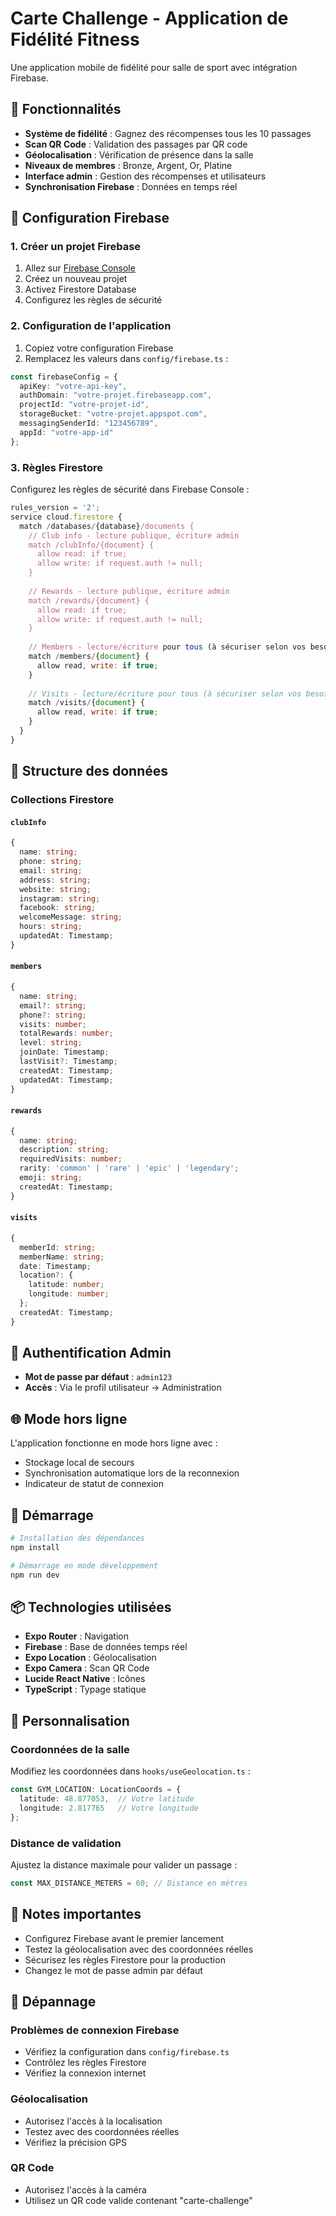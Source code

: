 # Carte Challenge - Application de Fidélité Fitness

Une application mobile de fidélité pour salle de sport avec intégration Firebase.

## 🚀 Fonctionnalités

- **Système de fidélité** : Gagnez des récompenses tous les 10 passages
- **Scan QR Code** : Validation des passages par QR code
- **Géolocalisation** : Vérification de présence dans la salle
- **Niveaux de membres** : Bronze, Argent, Or, Platine
- **Interface admin** : Gestion des récompenses et utilisateurs
- **Synchronisation Firebase** : Données en temps réel

## 🔧 Configuration Firebase

### 1. Créer un projet Firebase

1. Allez sur [Firebase Console](https://console.firebase.google.com/)
2. Créez un nouveau projet
3. Activez Firestore Database
4. Configurez les règles de sécurité

### 2. Configuration de l'application

1. Copiez votre configuration Firebase
2. Remplacez les valeurs dans `config/firebase.ts` :

```typescript
const firebaseConfig = {
  apiKey: "votre-api-key",
  authDomain: "votre-projet.firebaseapp.com",
  projectId: "votre-projet-id",
  storageBucket: "votre-projet.appspot.com",
  messagingSenderId: "123456789",
  appId: "votre-app-id"
};
```

### 3. Règles Firestore

Configurez les règles de sécurité dans Firebase Console :

```javascript
rules_version = '2';
service cloud.firestore {
  match /databases/{database}/documents {
    // Club info - lecture publique, écriture admin
    match /clubInfo/{document} {
      allow read: if true;
      allow write: if request.auth != null;
    }
    
    // Rewards - lecture publique, écriture admin
    match /rewards/{document} {
      allow read: if true;
      allow write: if request.auth != null;
    }
    
    // Members - lecture/écriture pour tous (à sécuriser selon vos besoins)
    match /members/{document} {
      allow read, write: if true;
    }
    
    // Visits - lecture/écriture pour tous (à sécuriser selon vos besoins)
    match /visits/{document} {
      allow read, write: if true;
    }
  }
}
```

## 📱 Structure des données

### Collections Firestore

#### `clubInfo`
```typescript
{
  name: string;
  phone: string;
  email: string;
  address: string;
  website: string;
  instagram: string;
  facebook: string;
  welcomeMessage: string;
  hours: string;
  updatedAt: Timestamp;
}
```

#### `members`
```typescript
{
  name: string;
  email?: string;
  phone?: string;
  visits: number;
  totalRewards: number;
  level: string;
  joinDate: Timestamp;
  lastVisit?: Timestamp;
  createdAt: Timestamp;
  updatedAt: Timestamp;
}
```

#### `rewards`
```typescript
{
  name: string;
  description: string;
  requiredVisits: number;
  rarity: 'common' | 'rare' | 'epic' | 'legendary';
  emoji: string;
  createdAt: Timestamp;
}
```

#### `visits`
```typescript
{
  memberId: string;
  memberName: string;
  date: Timestamp;
  location?: {
    latitude: number;
    longitude: number;
  };
  createdAt: Timestamp;
}
```

## 🔐 Authentification Admin

- **Mot de passe par défaut** : `admin123`
- **Accès** : Via le profil utilisateur → Administration

## 🌐 Mode hors ligne

L'application fonctionne en mode hors ligne avec :
- Stockage local de secours
- Synchronisation automatique lors de la reconnexion
- Indicateur de statut de connexion

## 🚀 Démarrage

```bash
# Installation des dépendances
npm install

# Démarrage en mode développement
npm run dev
```

## 📦 Technologies utilisées

- **Expo Router** : Navigation
- **Firebase** : Base de données temps réel
- **Expo Location** : Géolocalisation
- **Expo Camera** : Scan QR Code
- **Lucide React Native** : Icônes
- **TypeScript** : Typage statique

## 🔧 Personnalisation

### Coordonnées de la salle
Modifiez les coordonnées dans `hooks/useGeolocation.ts` :

```typescript
const GYM_LOCATION: LocationCoords = {
  latitude: 48.877053,  // Votre latitude
  longitude: 2.817765   // Votre longitude
};
```

### Distance de validation
Ajustez la distance maximale pour valider un passage :

```typescript
const MAX_DISTANCE_METERS = 60; // Distance en mètres
```

## 📝 Notes importantes

- Configurez Firebase avant le premier lancement
- Testez la géolocalisation avec des coordonnées réelles
- Sécurisez les règles Firestore pour la production
- Changez le mot de passe admin par défaut

## 🐛 Dépannage

### Problèmes de connexion Firebase
- Vérifiez la configuration dans `config/firebase.ts`
- Contrôlez les règles Firestore
- Vérifiez la connexion internet

### Géolocalisation
- Autorisez l'accès à la localisation
- Testez avec des coordonnées réelles
- Vérifiez la précision GPS

### QR Code
- Autorisez l'accès à la caméra
- Utilisez un QR code valide contenant "carte-challenge"